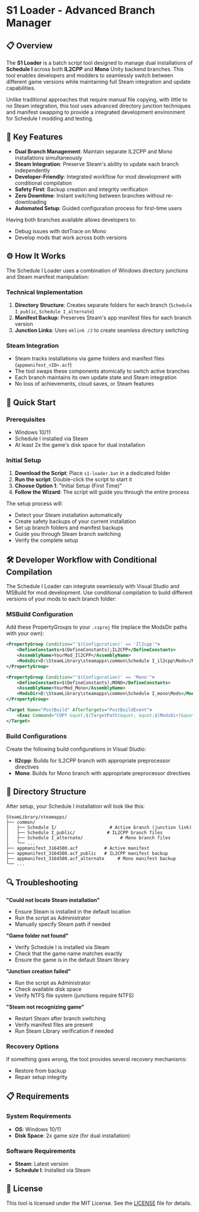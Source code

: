 # S1 Loader - Advanced Branch Manager

## 📋 Overview

The **S1 Loader** is a batch script tool designed to manage dual installations of **Schedule I** across both **IL2CPP** and **Mono** Unity backend branches. This tool enables developers and modders to seamlessly switch between different game versions while maintaining full Steam integration and update capabilities.

Unlike traditional approaches that require manual file copying, with little to no Steam integration, this tool uses advanced directory junction techniques and manifest swapping to provide a integrated development environment for Schedule I modding and testing.

## 🎯 Key Features

- **Dual Branch Management**: Maintain separate IL2CPP and Mono installations simultaneously
- **Steam Integration**: Preserve Steam's ability to update each branch independently
- **Developer-Friendly**: Integrated workflow for mod development with conditional compilation
- **Safety First**: Backup creation and integrity verification
- **Zero Downtime**: Instant switching between branches without re-downloading
- **Automated Setup**: Guided configuration process for first-time users

Having both branches available allows developers to:
- Debug issues with dotTrace on Mono
- Develop mods that work across both versions

## ⚙️ How It Works

The Schedule I Loader uses a combination of Windows directory junctions and Steam manifest manipulation:

### Technical Implementation
1. **Directory Structure**: Creates separate folders for each branch (`Schedule I_public`, `Schedule I_alternate`)
2. **Manifest Backup**: Preserves Steam's app manifest files for each branch version
3. **Junction Links**: Uses `mklink /J` to create seamless directory switching

### Steam Integration
- Steam tracks installations via game folders and manifest files (`appmanifest_<ID>.acf`)
- The tool swaps these components atomically to switch active branches
- Each branch maintains its own update state and Steam integration
- No loss of achievements, cloud saves, or Steam features

## 🚀 Quick Start

### Prerequisites
- Windows 10/11
- Schedule I installed via Steam
- At least 2x the game's disk space for dual installation

### Initial Setup
1. **Download the Script**: Place `s1-loader.bat` in a dedicated folder
2. **Run the script**: Double-click the script to start it
3. **Choose Option 1**: "Initial Setup (First Time)"
4. **Follow the Wizard**: The script will guide you through the entire process

The setup process will:
- Detect your Steam installation automatically
- Create safety backups of your current installation
- Set up branch folders and manifest backups
- Guide you through Steam branch switching
- Verify the complete setup

## 🛠️ Developer Workflow with Conditional Compilation

The Schedule I Loader can integrate seamlessly with Visual Studio and MSBuild for mod development. Use conditional compilation to build different versions of your mods to each branch folder:

### MSBuild Configuration

Add these PropertyGroups to your `.csproj` file (replace the ModsDir paths with your own):

```xml
<PropertyGroup Condition="'$(Configuration)' == 'Il2cpp'">
    <DefineConstants>$(DefineConstants);IL2CPP</DefineConstants>
    <AssemblyName>YourMod_Il2CPP</AssemblyName>
    <ModsDir>D:\SteamLibrary\steamapps\common\Schedule I_il2cpp\Mods</ModsDir>
</PropertyGroup>

<PropertyGroup Condition="'$(Configuration)' == 'Mono'">
    <DefineConstants>$(DefineConstants);MONO</DefineConstants>
    <AssemblyName>YourMod_Mono</AssemblyName>
    <ModsDir>D:\SteamLibrary\steamapps\common\Schedule I_mono\Mods</ModsDir>
</PropertyGroup>

<Target Name="PostBuild" AfterTargets="PostBuildEvent">
    <Exec Command="COPY &quot;$(TargetPath)&quot; &quot;$(ModsDir)&quot;" />
</Target>
```

### Build Configurations

Create the following build configurations in Visual Studio:
- **Il2cpp**: Builds for IL2CPP branch with appropriate preprocessor directives
- **Mono**: Builds for Mono branch with appropriate preprocessor directives

## 📁 Directory Structure

After setup, your Schedule I installation will look like this:

```
SteamLibrary/steamapps/
├── common/
│   ├── Schedule I/                    # Active branch (junction link)
│   ├── Schedule I_public/            # IL2CPP branch files
│   ├── Schedule I_alternate/              # Mono branch files
│   └── ...
├── appmanifest_3164500.acf          # Active manifest
├── appmanifest_3164500.acf_public   # IL2CPP manifest backup
├── appmanifest_3164500.acf_alternate     # Mono manifest backup
└── ...
```

## 🔍 Troubleshooting

**"Could not locate Steam installation"**
- Ensure Steam is installed in the default location
- Run the script as Administrator
- Manually specify Steam path if needed

**"Game folder not found"**
- Verify Schedule I is installed via Steam
- Check that the game name matches exactly
- Ensure the game is in the default Steam library

**"Junction creation failed"**
- Run the script as Administrator
- Check available disk space
- Verify NTFS file system (junctions require NTFS)

**"Steam not recognizing game"**
- Restart Steam after branch switching
- Verify manifest files are present
- Run Steam Library verification if needed

### Recovery Options
If something goes wrong, the tool provides several recovery mechanisms:
- Restore from backup
- Repair setup integrity

## 📋 Requirements

### System Requirements
- **OS**: Windows 10/11
- **Disk Space**: 2x game size (for dual installation)

### Software Requirements
- **Steam**: Latest version
- **Schedule I**: Installed via Steam

## 📜 License

This tool is licensed under the MIT License. See the [LICENSE](LICENSE) file for details.
